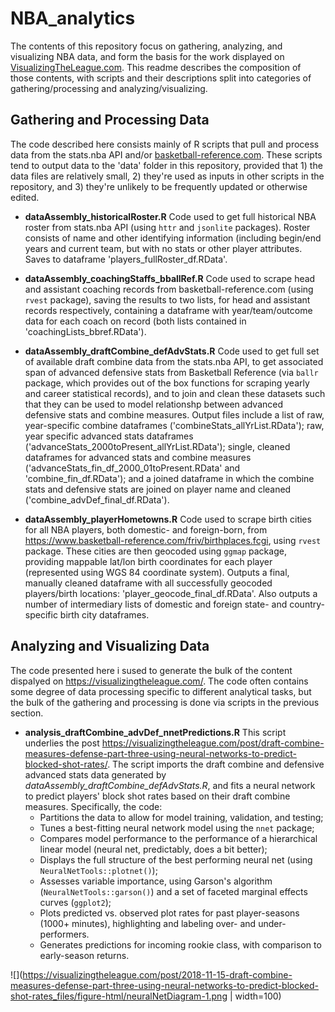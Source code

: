 # NBA_analytics
The contents of this repository focus on gathering, analyzing, and visualizing NBA data, and form the basis for the work displayed on [VisualizingTheLeague.com](https://visualizingtheleague.com/). This readme describes the composition of those contents, with scripts and their descriptions split into categories of gathering/processing and analyzing/visualizing.

## Gathering and Processing Data
The code described here consists mainly of R scripts that pull and process data from the stats.nba API and/or [basketball-reference.com](https://www.basketball-reference.com/). These scripts tend to output data to the 'data' folder in this repository, provided that 1) the data files are relatively small, 2) they're used as inputs in other scripts in the repository, and 3) they're unlikely to be frequently updated or otherwise edited.

* **dataAssembly_historicalRoster.R** Code used to get full historical NBA roster from stats.nba API (using `httr` and `jsonlite` packages). Roster consists of name and other identifying information (including begin/end years and current team, but with no stats or other player attributes. Saves to dataframe 'players_fullRoster_df.RData'.

* **dataAssembly_coachingStaffs_bballRef.R** Code used to scrape head and assistant coaching records from basketball-reference.com (using `rvest` package), saving the results to two lists, for head and assistant records respectively, containing a dataframe with year/team/outcome data for each coach on record (both lists contained in 'coachingLists_bbref.RData').

* **dataAssembly_draftCombine_defAdvStats.R** Code used to get full set of available draft combine data from the stats.nba API, to get associated span of advanced defensive stats from Basketball Reference (via `ballr` package, which provides out of the box functions for scraping yearly and career statistical records), and to join and clean these datasets such that they can be used to model relationshp between advanced defensive stats and combine measures. Output files include a list of raw, year-specific combine dataframes ('combineStats_allYrList.RData'); raw, year specific advanced stats dataframes ('advanceStats_2000toPresent_allYrList.RData'); single, cleaned dataframes for advanced stats and combine measures ('advanceStats_fin_df_2000_01toPresent.RData' and 'combine_fin_df.RData'); and a joined dataframe in which the combine stats and defensive stats are joined on player name and cleaned ('combine_advDef_final_df.RData').

* **dataAssembly_playerHometowns.R** Code used to scrape birth cities for all NBA players, both domestic- and foreign-born, from https://www.basketball-reference.com/friv/birthplaces.fcgi, using `rvest` package. These cities are then geocoded using `ggmap` package, providing mappable lat/lon birth coordinates for each player (represented using WGS 84 coordinate system). Outputs a final, manually cleaned dataframe with all successfully geocoded players/birth locations: 'player_geocode_final_df.RData'. Also outputs a number of intermediary lists of domestic and foreign state- and country-specific birth city dataframes.

## Analyzing and Visualizing Data
The code presented here i sused to generate the bulk of the content dispalyed on https://visualizingtheleague.com/. The code often contains some degree of data processing specific to different analytical tasks, but the bulk of the gathering and processing is done via scripts in the previous section.

* **analysis_draftCombine_advDef_nnetPredictions.R** This script underlies the post https://visualizingtheleague.com/post/draft-combine-measures-defense-part-three-using-neural-networks-to-predict-blocked-shot-rates/. The script imports the draft combine and defensive advanced stats data generated by *dataAssembly_draftCombine_defAdvStats.R*, and fits a neural network to predict players' block shot rates based on their draft combine measures. Specifically, the code:
  - Partitions the data to allow for model training, validation, and testing;
  - Tunes a best-fitting neural network model using the `nnet` package;
  - Compares model performance to the performance of a hierarchical linear model (neural net, predictably, does a bit better);
  - Displays the full structure of the best performing neural net (using `NeuralNetTools::plotnet()`);
  - Assesses variable importance, using Garson's algorithm (`NeuralNetTools::garson()`) and a set of faceted marginal effects curves (`ggplot2`);
  - Plots predicted vs. observed plot rates for past player-seasons (1000+ minutes), highlighting and labeling over- and under-performers.
  - Generates predictions for incoming rookie class, with comparison to early-season returns.

![](https://visualizingtheleague.com/post/2018-11-15-draft-combine-measures-defense-part-three-using-neural-networks-to-predict-blocked-shot-rates_files/figure-html/neuralNetDiagram-1.png | width=100)
